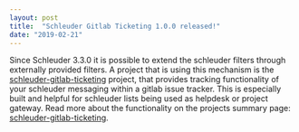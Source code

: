 ```yaml
---
layout: post
title:  "Schleuder Gitlab Ticketing 1.0.0 released!"
date: "2019-02-21"
---
```


Since Schleuder 3.3.0 it is possible to extend the schleuder filters through externally provided filters. A project that is using this mechanism is the [schleuder-gitlab-ticketing](schleuder-gitlab-ticketing) project, that provides tracking functionality of your schleuder messaging within a gitlab issue tracker. This is especially built and helpful for schleuder lists being used as helpdesk or project gateway. Read more about the functionality on the projects summary page: [schleuder-gitlab-ticketing](schleuder-gitlab-ticketing).
